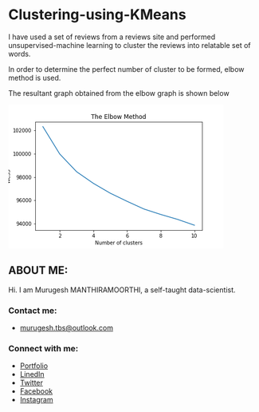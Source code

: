 # Clustering-using-KMeans

I have used a set of reviews from a reviews site and performed unsupervised-machine learning to cluster the reviews into relatable set of words. 

In order to determine the perfect number of cluster to be formed, elbow method is used. 

The resultant graph obtained from the elbow graph is shown below 

![elbow_graph](https://github.com/murugeshmanthiramoorthi/Clustering-using-KMeans/blob/master/elbow.png)

## ABOUT ME:
Hi. I am Murugesh MANTHIRAMOORTHI, a self-taught data-scientist. 

### Contact me:

* [murugesh.tbs@outlook.com](mailto:murugesh.tbs@outlook.com)

### Connect with me:

* [Portfolio](https://murugeshmanthiramoorthi.github.io/)
* [LinedIn](https://www.linkedin.com/in/murugesh-manthiramoorthi/)
* [Twitter](https://twitter.com/murugesh__m)
* [Facebook](https://www.facebook.com/murugeshmanthiramoorthi/)
* [Instagram](https://www.instagram.com/murugesh__m/)
